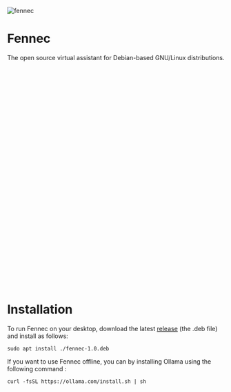 ![fennec](https://github.com/user-attachments/assets/17044301-f4b5-4f99-b5bf-52d3656b40e1)
# Fennec
The open source virtual assistant for Debian-based GNU/Linux distributions.
<?xml version="1.0" standalone="no"?>
<!DOCTYPE svg PUBLIC "-//W3C//DTD SVG 20010904//EN"
 "http://www.w3.org/TR/2001/REC-SVG-20010904/DTD/svg10.dtd">
<svg version="1.0" xmlns="http://www.w3.org/2000/svg"
 width="512pt" height="512pt" viewBox="0 0 512.000000 512.000000"
 preserveAspectRatio="xMidYMid meet">

<g transform="translate(0.000000,512) scale(0.100000,-0.100000)"
fill="#000000" stroke="none">
<path d="M116 5012 c-3 -5 -10 -46 -15 -93 -82 -677 12 -1532 232 -2109 110
-288 145 -343 278 -440 151 -110 275 -246 349 -382 31 -59 90 -196 90 -212 0
-2 -15 -7 -34 -10 -65 -12 -173 -75 -220 -127 -26 -28 -46 -55 -46 -60 0 -4
19 -2 41 6 81 29 225 16 278 -24 23 -18 23 -18 -43 -25 -76 -8 -181 -38 -247
-71 -55 -28 -144 -98 -158 -124 -9 -17 -5 -16 57 6 91 34 249 43 342 19 65
-17 188 -70 225 -99 17 -13 10 -14 -71 -10 -97 6 -157 -3 -250 -38 l-59 -22
75 -19 c142 -35 238 -91 403 -237 184 -162 380 -283 593 -365 l89 -34 20 -59
c84 -240 276 -383 515 -383 233 0 444 153 516 374 9 28 21 56 28 62 6 6 45 23
86 39 214 80 407 198 575 353 154 142 256 205 396 245 l81 24 -54 21 c-83 34
-155 45 -251 39 l-88 -5 37 25 c58 40 154 80 222 93 94 19 252 8 334 -22 61
-23 66 -24 57 -7 -16 32 -110 100 -178 131 -76 35 -199 68 -253 68 -21 0 -38
4 -38 9 0 5 24 19 53 32 42 19 68 24 137 23 54 -1 99 -7 123 -17 20 -9 37 -12
37 -7 0 5 -26 36 -57 68 -59 60 -138 105 -210 120 -46 10 -46 21 -2 129 73
174 169 292 365 450 81 65 156 129 166 144 29 38 134 296 188 460 144 435 212
897 214 1454 0 283 -16 560 -35 598 -13 23 -47 22 -193 -8 -508 -102 -973
-333 -1346 -667 -311 -278 -516 -642 -587 -1045 -9 -51 -21 -93 -26 -93 -17 0
-93 58 -134 103 -49 53 -101 152 -132 252 -13 39 -25 77 -28 85 -2 8 -13 -17
-23 -57 -25 -95 -77 -206 -127 -269 -35 -43 -149 -133 -157 -122 -1 1 -13 57
-25 123 -67 350 -229 656 -497 935 -347 361 -927 665 -1448 760 -119 22 -162
25 -170 12z m326 -208 c638 -181 1165 -558 1393 -995 135 -261 182 -581 112
-778 -41 -116 -95 -160 -169 -141 -47 13 -69 26 -150 87 -56 43 -155 149 -146
158 2 3 44 -13 93 -35 49 -21 91 -38 92 -36 5 5 -47 173 -76 244 -16 40 -27
72 -25 72 3 0 40 -18 84 -40 44 -22 80 -35 80 -30 0 25 -104 241 -161 335
-253 421 -648 784 -1094 1007 -107 54 -112 55 -108 16 20 -166 72 -434 118
-603 13 -49 53 -205 89 -345 59 -232 118 -435 145 -500 8 -19 9 -6 5 55 -3 44
-7 96 -10 115 -8 48 -3 40 48 -80 52 -124 106 -218 186 -327 62 -83 218 -247
312 -327 l55 -47 -25 -19 c-41 -32 -131 -62 -192 -63 -32 -1 -58 -3 -58 -3 0
-1 20 -40 45 -87 53 -99 95 -250 95 -341 l0 -61 -29 50 c-44 77 -190 216 -356
340 -220 165 -206 149 -274 329 -202 538 -313 1263 -282 1849 7 119 14 224 17
232 7 17 28 14 186 -31z m4431 -14 c15 -139 19 -455 8 -628 -30 -482 -112
-910 -249 -1312 -58 -170 -89 -241 -120 -273 -15 -17 -97 -82 -182 -146 -193
-145 -290 -235 -352 -330 l-48 -74 0 39 c0 116 48 284 110 387 22 36 40 68 40
70 0 2 -33 7 -72 9 -53 4 -88 13 -128 33 -87 44 -87 40 -6 110 232 202 396
424 503 680 l33 80 -5 -110 -5 -110 40 118 c22 65 85 292 140 505 131 513 200
862 170 862 -20 0 -215 -102 -325 -170 -372 -231 -691 -552 -885 -891 -62
-107 -156 -316 -147 -325 3 -3 37 11 77 31 40 20 74 34 76 32 2 -2 -7 -33 -20
-68 -27 -73 -77 -249 -70 -249 3 0 30 13 62 29 31 16 74 36 95 44 36 16 37 16
26 -4 -20 -39 -134 -147 -198 -188 -136 -88 -194 -74 -256 61 -60 131 -66 261
-24 470 51 255 163 464 359 671 260 274 599 478 1040 627 74 25 265 75 301 79
3 1 9 -26 12 -59z m-3151 -2850 c213 -36 325 -87 434 -195 152 -150 192 -336
138 -637 -9 -49 -19 -88 -23 -88 -3 0 -15 14 -26 31 -27 40 -103 96 -157 114
-24 8 -90 21 -147 30 -116 17 -188 45 -267 105 -120 91 -228 309 -269 547 -8
47 -15 92 -15 99 0 22 194 18 332 -6z m2008 11 c0 -6 -9 -58 -20 -116 -40
-202 -115 -376 -207 -476 -97 -104 -190 -149 -354 -169 -124 -15 -195 -47
-259 -117 -27 -29 -51 -50 -53 -46 -18 32 -32 170 -32 308 1 144 3 166 24 220
89 225 287 352 616 398 63 9 285 7 285 -2z m-1060 -1232 c168 -38 259 -176
201 -304 -67 -149 -298 -213 -481 -134 -83 36 -160 135 -160 206 0 176 207
284 440 232z"/>
<path d="M1583 1724 c6 -132 25 -203 78 -286 95 -148 248 -190 342 -93 l33 34
61 -62 c33 -34 70 -75 81 -91 26 -34 26 -35 7 51 -35 167 -92 286 -181 383
-96 103 -218 164 -356 177 l-71 6 6 -119z"/>
<path d="M3386 1824 c-164 -40 -289 -143 -368 -304 -44 -88 -77 -190 -93 -285
l-7 -39 45 59 c25 33 61 75 80 93 l34 33 39 -39 c121 -122 326 -7 396 222 16
52 22 98 22 171 l1 100 -45 2 c-25 1 -72 -5 -104 -13z"/>
<path d="M2420 607 c-38 -19 -54 -60 -40 -103 28 -85 119 -142 204 -130 144
22 216 211 91 242 -13 3 -46 1 -72 -5 -34 -8 -58 -8 -83 -1 -46 13 -70 12
-100 -3z"/>
</g>
</svg>



# Installation
To run Fennec on your desktop, download the latest [release](https://github.com/Med-Marz/Fennec/releases/tag/fennec-v1.0.0) (the .deb file) and install as follows:
```
sudo apt install ./fennec-1.0.deb
```

If you want to use Fennec offline, you can by installing Ollama using the following command :
```
curl -fsSL https://ollama.com/install.sh | sh
```
